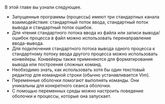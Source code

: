 В этой главе вы узнали следующее.

* Запущенные программы (процессы) имеют три стандартных канала взаимодействия: стандартный поток ввода, стандартный поток вывода и стандартный поток ошибок.
* Для чтения стандартного потока ввода из файла или записи вывода/ошибок процесса в файл можно использовать перенаправление ввода-вывода.
* Для подключения стандартного потока вывода одного процесса к стандартному потоку ввода другого процесса можно использовать конвейеры. Конвейеры также применяются для форматирования вывода или построения сложных команд.
* Необходимо знать, как использовать хотя бы один текстовый редактор для командной строки (обычно устанавливается Vim).
* Переменные оболочки помогают выполнять команды. Они уникальны для конкретного сеанса оболочки.
* С помощью переменных среды можно настроить поведение оболочки и процессы, которые она запускает.